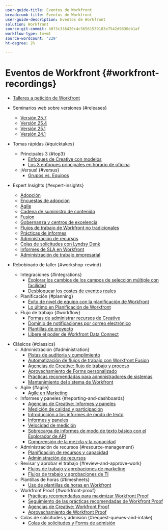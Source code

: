```yaml
---
user-guide-title: Eventos de Workfront
breadcrumb-title: Eventos de Workfront
user-guide-description: Eventos de Workfront
solution: Workfront
source-git-commit: b8f3c336420c4c56561539183e7542d9830eb1af
workflow-type: tm+mt
source-wordcount: '229'
ht-degree: 2%

---
```



# Eventos de Workfront {#workfront-recordings}

+ [Talleres a petición de Workfront](overview.md)

+ Seminarios web sobre versiones {#releases}
   + [Versión 25.7](releases/25-7-release-webinar.md)
   + [Versión 25.4](releases/25-4-release-webinar.md)
   + [Versión 25.1](releases/25-1-release-webinar.md)
   + [Versión 24.1](releases/24-1-release-webinar.md)
+ Tomas rápidas {#quicktakes}
   + Principales 3 {#top3}
      + [Enfoques de Creative con modelos](top3/blueprints.md)
      + [Los 3 enfoques principales en horario de oficina](top3/office-hours.md)
   + ¡Versus! {#versus}
      + [Grupos vs. Equipos](versus/groups-vs-teams.md)
+ Expert Insights {#expert-insights}
   + [Adopción](expert-insights/adoption.md)
   + [Encuestas de adopción](expert-insights/adoption-surveys.md)
   + [Agile](expert-insights/agile.md)
   + [Cadena de suministro de contenido](expert-insights/content-supply-chain.md)
   + [Fusion](expert-insights/fusion.md)
   + [Gobernanza y centros de excelencia](expert-insights/centers-of-excellence.md)
   + [Flujos de trabajo de Workfront no tradicionales](expert-insights/non-traditional-workfront-workflows.md)
   + [Prácticas de informes](expert-insights/reporting-practices.md)
   + [Administración de recursos](expert-insights/resource-management.md)
   + [Colas de solicitudes con Lyndsy Denk](expert-insights/request-queues.md)
   + [Informes de SLA en Workfront](expert-insights/sla-reporting.md)
   + [Administración de trabajo empresarial](expert-insights/enterprise-work-management.md)
+ Rebobinado de taller {#workshop-rewind}
   + Integraciones {#integrations}
      + [Explorar los cambios de los campos de selección múltiple con facilidad](workshop-rewind/integrations/mulit-select-fields.md)
      + [Desbloquear los costes de eventos reales](workshop-rewind/integrations/event-costs.md)
   + Planificación {#planning}
      + [Éxito de nivel de equipo con la planificación de Workfront](workshop-rewind/planning/team-success-workfront-planning.md)
      + [Lo último en Planificación de Workfront](workshop-rewind/planning/workfront-planning.md)
   + Flujo de trabajo {#workflow}
      + [Formas de administrar recursos de Creative](classics/creative-ways-of-managing-resources.md)
      + [Dominio de notificaciones por correo electrónico](workshop-rewind/workflow/email-notifications.md)
      + [Plantillas de proyecto](workshop-rewind/workflow/project-templates.md)
      + [Libere el poder de Workfront Data Connect](workshop-rewind/workflow/data-connect.md)

<!--  + Planning {#planning}
  + Integrations {#integrations}
-->

+ Clásicos {#classics}
   + Administración {#administration}
      + [Pistas de auditoría y cumplimiento](user-groups/audit-trails-and-compliance.md)
      + [Automatización de flujos de trabajo con Workfront Fusion](user-groups/automating-workflows-with-workfront-fusion.md)
      + [Agencias de Creative: flujo de trabajo y proceso](user-groups/creative-agencies-workflows-and-process.md)
      + [Aprovechamiento de Forms personalizado](user-groups/leveraging-custom-forms.md)
      + [Prácticas recomendadas para administradores de sistemas](user-groups/system-admin-best-practices.md)
      + [Mantenimiento del sistema de Workfront](user-groups/workfront-system-maintenance.md)
   + Agile {#agile}
      + [Agile en Marketing](user-groups/agile-in-marketing.md)
   + Informes y paneles {#reporting-and-dashboards}
      + [Agencias de Creative: Informes y paneles](user-groups/creative-agencies-reporting-and-dashboards.md)
      + [Medición de calidad y participación](classics/gauging-quality-and-engagement.md)
      + [Introducción a los informes de modo de texto](classics/introduction-to-text-mode-reporting.md)
      + [Informes y paneles](user-groups/reporting-and-dashboards.md)
      + [Velocidad de medición](classics/measuring-velocity.md)
      + [Sobrecarga de informes de modo de texto básico con el Explorador de API](classics/supercharge-basic-text-mode-reporting-using-the-api-explorer.md)
      + [Comprensión de la mezcla y la capacidad](classics/understanding-mix-and-capacity.md)
   + Administración de recursos {#resource-management}
      + [Planificación de recursos y capacidad](user-groups/resource-and-capacity-planning.md)
      + [Administración de recursos](user-groups/resource-management.md)
   + Revisar y aprobar el trabajo {#review-and-approve-work}
      + [Flujos de trabajo y aprobaciones de marketing](user-groups/marketing-workflows-and-approvals.md)
      + [Flujos de trabajo y aprobaciones de TI](user-groups/it-workflows-and-approvals.md)
   + Plantillas de horas {#timesheets}
      + [Uso de plantillas de horas en Workfront](user-groups/utilizing-timesheets-in-workfront.md)
   + Workfront Proof {#workfront-proof}
      + [Prácticas recomendadas para maximizar Workfront Proof](classics/best-practices-to-maximize-workfront-proof.md)
      + [Seguimiento de las prácticas recomendadas de Workfront Proof](classics/follow-up-to-workfront-proof-best-practices.md)
      + [Agencias de Creative: Workfront Proof](user-groups/creative-agencies-workfront-proof.md)
      + [Aprovechamiento de Workfront Proof](user-groups/leveraging-workfront-proof.md)
   + Colas de solicitudes y admisión {#request-queues-and-intake}
      + [Colas de solicitudes y Forms de admisión](user-groups/request-queues-and-intake-forms.md)



